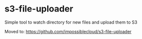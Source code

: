 # s3-file-uploader

Simple tool to watch directory for new files and upload them to S3

Moved to: <https://github.com/impossiblecloud/s3-file-uploader>
